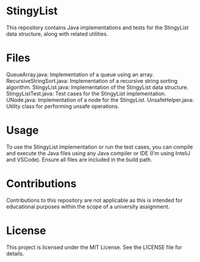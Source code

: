 # StingyList
This repository contains Java implementations and tests for the StingyList data structure, along with related utilities.

# Files
QueueArray.java: Implementation of a queue using an array.
RecursiveStringSort.java: Implementation of a recursive string sorting algorithm.
StingyList.java: Implementation of the StingyList data structure.
StingyListTest.java: Test cases for the StingyList implementation.
UNode.java: Implementation of a node for the StingyList.
UnsafeHelper.java: Utility class for performing unsafe operations.

# Usage
To use the StingyList implementation or run the test cases, you can compile and execute the Java files using any Java compiler or IDE (I'm using InteliJ and VSCode). 
Ensure all files are included in the build path.

# Contributions
Contributions to this repository are not applicable as this is intended for educational purposes within the scope of a university assignment.

# License
This project is licensed under the MIT License. See the LICENSE file for details.
